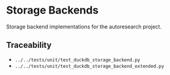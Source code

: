 # Storage Backends

Storage backend implementations for the autoresearch project.

## Traceability

- `../../tests/unit/test_duckdb_storage_backend.py`
- `../../tests/unit/test_duckdb_storage_backend_extended.py`
